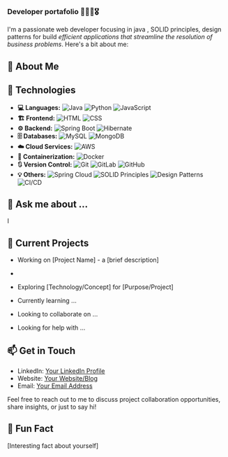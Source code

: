 ### Developer portafolio 🚀💸💡🎖️

I'm a passionate web developer focusing in java , SOLID principles, design patterns for build *efficient applications that streamline the resolution of business problems*. 
Here's a bit about me:

## 🚀 About Me

## 🔧 Technologies
- **:computer: Languages:**  ![Java](https://img.shields.io/badge/Java-FF0000?style=for-the-badge&logo=java&logoColor=white) ![Python](https://img.shields.io/badge/Python-3776AB?style=for-the-badge&logo=python&logoColor=white) ![JavaScript](https://img.shields.io/badge/JavaScript-F7DF1E?style=for-the-badge&logo=javascript&logoColor=black)
- **:building_construction: Frontend:**  ![HTML](https://img.shields.io/badge/HTML5-E34F26?style=for-the-badge&logo=html5&logoColor=white) ![CSS](https://img.shields.io/badge/CSS3-1572B6?style=for-the-badge&logo=css3&logoColor=white)
- **:gear: Backend:**  ![Spring Boot](https://img.shields.io/badge/Spring_Boot-6DB33F?style=for-the-badge&logo=spring-boot) ![Hibernate](https://img.shields.io/badge/Hibernate-59666C?style=for-the-badge&logo=hibernate)
- **:file_cabinet: Databases:**  ![MySQL](https://img.shields.io/badge/MySQL-4479A1?style=for-the-badge&logo=mysql&logoColor=white) ![MongoDB](https://img.shields.io/badge/MongoDB-47A248?style=for-the-badge&logo=mongodb&logoColor=white)
- **:cloud: Cloud Services:**  ![AWS](https://img.shields.io/badge/AWS-232F3E?style=for-the-badge&logo=amazon-aws&logoColor=white)
- **:whale: Containerization:**  ![Docker](https://img.shields.io/badge/Docker-2496ED?style=for-the-badge&logo=docker&logoColor=white)
- **:arrows_clockwise: Version Control:**  ![Git](https://img.shields.io/badge/Git-F05032?style=for-the-badge&logo=git&logoColor=white) ![GitLab](https://img.shields.io/badge/GitLab-FCA121?style=for-the-badge&logo=gitlab&logoColor=white) ![GitHub](https://img.shields.io/badge/GitHub-181717?style=for-the-badge&logo=github&logoColor=white)
- **:bulb: Others:**  ![Spring Cloud](https://img.shields.io/badge/Spring_Cloud-6DB33F?style=for-the-badge&logo=spring-cloud) ![SOLID Principles](https://img.shields.io/badge/SOLID_Principles-007396?style=for-the-badge) ![Design Patterns](https://img.shields.io/badge/Design_Patterns-757575?style=for-the-badge) ![CI/CD](https://img.shields.io/badge/CI%2FCD-0170FE?style=for-the-badge&logo=github-actions&logoColor=white)

  
## 💬 Ask me about ...


I 

## 🌱 Current Projects

- Working on [Project Name] - a [brief description]
- 
- Exploring [Technology/Concept] for [Purpose/Project]
  
- Currently learning ...
  
- Looking to collaborate on ...
  
- Looking for help with ...

## 📫 Get in Touch

- LinkedIn: [Your LinkedIn Profile](https://www.linkedin.com/in/sebastiantorres2121/)
- Website: [Your Website/Blog](https://www.yourwebsite.com)
- Email: [Your Email Address](mailto:str9371@gmail.com)

Feel free to reach out to me to discuss project collaboration opportunities, share insights, or just to say hi!

## 💬 Fun Fact

[Interesting fact about yourself]


